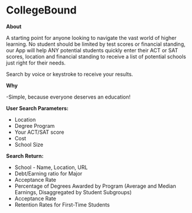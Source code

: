 # CollegeBound

**About** 

A starting point for anyone looking to navigate the vast world of higher learning. No student should be limited by test scores or financial standing, our App will help ANY potential students quickly enter their ACT or SAT scores, location and financial standing to receive a list of potential schools just right for their needs. 

Search by voice or keystroke to receive your results.  

**Why**

-Simple, because everyone deserves an education!

**User Search Parameters:**
- Location
- Degree Program
- Your ACT/SAT score
- Cost
- School Size

**Search Return:**
- School - Name, Location, URL
- Debt/Earning ratio for Major
- Acceptance Rate
- Percentage of Degrees Awarded by Program (Average and Median Earnings, Disaggregated by Student Subgroups)
- Acceptance Rate
- Retention Rates for First-Time Students
